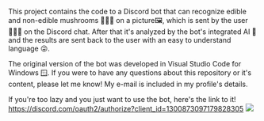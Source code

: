 This project contains the code to a Discord bot that can recognize edible and non-edible mushrooms 🍄🍄‍🟫 on a picture🖼️, which is sent by the user 🙋🏼‍♀️ on the Discord chat. After that it's analyzed by the bot's integrated AI 🤖 and the results are sent back to the user with an easy to understand language 😜.

The original version of the bot was developed in Visual Studio Code for Windows 🪟. If you were to have any questions about this repository or it's content, please let me know!
My e-mail is included in my profile's details.

If you're too lazy and you just want to use the bot, here's the link to it!
<https://discord.com/oauth2/authorize?client_id=1300873097179828305>
![](https://media1.tenor.com/m/1tVOHPB1HmsAAAAC/gift-gif.gif)
